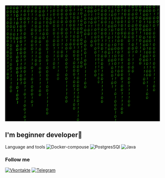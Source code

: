 ![Header](https://github.com/Rado700/rado700/blob/main/assets/3rCL.gif)

## I'm beginner developer:iphone:

Language and tools
![Docker-compouse](https://img.shields.io/badge/Docker-compouse-blue)
![PostgresSQl](https://img.shields.io/badge/PostgresSQL%20%20-8A2BE2)
![Java](https://img.shields.io/badge/Java%20-4FE5F6?style=for-the-badge&logo=java)

### Follow me

[![Vkontakte](https://img.shields.io/badge/Vkontakte%20%20-blue)](https://vk.com/radikgalimov2014)
[![Telegram](https://img.shields.io/badge/Telegram-white?logo=telegram)](https://t.me/raxary)